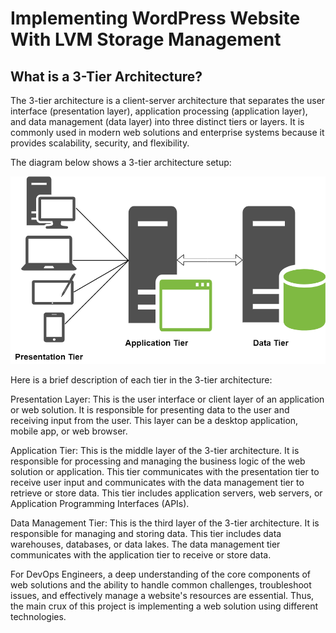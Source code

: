 
# Implementing WordPress Website With LVM Storage Management

## What is a 3-Tier Architecture?

The 3-tier architecture is a client-server architecture that separates the user interface (presentation layer), application processing (application layer), and data management (data layer) into three distinct tiers or layers. It is commonly used in modern web solutions and enterprise systems because it provides scalability, security, and flexibility.

The diagram below shows a 3-tier architecture setup:

![Alt text](Images/3-tier-architecture.png)

Here is a brief description of each tier in the 3-tier architecture:

Presentation Layer: This is the user interface or client layer of an application or web solution. It is responsible for presenting data to the user and receiving input from the user. This layer can be a desktop application, mobile app, or web browser.

Application Tier: This is the middle layer of the 3-tier architecture. It is responsible for processing and managing the business logic of the web solution or application. This tier communicates with the presentation tier to receive user input and communicates with the data management tier to retrieve or store data. This tier includes application servers, web servers, or Application Programming Interfaces (APIs).

Data Management Tier: This is the third layer of the 3-tier architecture. It is responsible for managing and storing data. This tier includes data warehouses, databases, or data lakes. The data management tier communicates with the application tier to receive or store data.

For DevOps Engineers, a deep understanding of the core components of web solutions and the ability to handle common challenges, troubleshoot issues, and effectively manage a website's resources are essential. Thus, the main crux of this project is implementing a web solution using different technologies. 